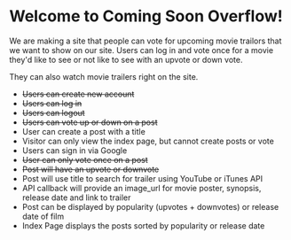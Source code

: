 Welcome to Coming Soon Overflow!
=

We are making a site that people can vote for upcoming movie trailors that we want to show on our site. Users can log in and vote once for a movie they'd like to see or not like to see with an upvote or down vote.

They can also watch movie trailers right on the site.

- ~~Users can create new account~~
- ~~Users can log in~~
- ~~Users can logout~~
- ~~Users can vote up or down on a post~~
- User can create a post with a title
- Visitor can only view the index page, but cannot create posts or vote
- Users can sign in via Google
- ~~User can only vote once on a post~~
- ~~Post will have an upvote or downvote~~
- Post will use title to search for trailer using YouTube or iTunes API
- API callback will provide an image_url for movie poster, synopsis, release date and link to trailer
- Post can be displayed by popularity (upvotes + downvotes) or release date of film
- Index Page displays the posts sorted by popularity or release date
